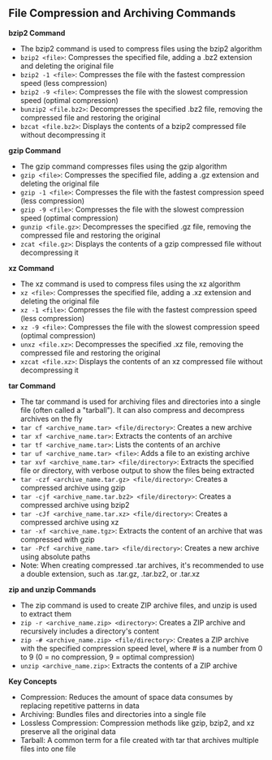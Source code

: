 ## File Compression and Archiving Commands

**bzip2 Command**  
- The bzip2 command is used to compress files using the bzip2 algorithm  
- `bzip2 <file>`: Compresses the specified file, adding a .bz2 extension and deleting the original file  
- `bzip2 -1 <file>`: Compresses the file with the fastest compression speed (less compression)  
- `bzip2 -9 <file>`: Compresses the file with the slowest compression speed (optimal compression)  
- `bunzip2 <file.bz2>`: Decompresses the specified .bz2 file, removing the compressed file and restoring the original  
- `bzcat <file.bz2>`: Displays the contents of a bzip2 compressed file without decompressing it  

**gzip Command**  
- The gzip command compresses files using the gzip algorithm  
- `gzip <file>`: Compresses the specified file, adding a .gz extension and deleting the original file  
- `gzip -1 <file>`: Compresses the file with the fastest compression speed (less compression)  
- `gzip -9 <file>`: Compresses the file with the slowest compression speed (optimal compression)  
- `gunzip <file.gz>`: Decompresses the specified .gz file, removing the compressed file and restoring the original  
- `zcat <file.gz>`: Displays the contents of a gzip compressed file without decompressing it  

**xz Command**  
- The xz command is used to compress files using the xz algorithm  
- `xz <file>`: Compresses the specified file, adding a .xz extension and deleting the original file  
- `xz -1 <file>`: Compresses the file with the fastest compression speed (less compression)  
- `xz -9 <file>`: Compresses the file with the slowest compression speed (optimal compression)  
- `unxz <file.xz>`: Decompresses the specified .xz file, removing the compressed file and restoring the original  
- `xzcat <file.xz>`: Displays the contents of an xz compressed file without decompressing it  

**tar Command**  
- The tar command is used for archiving files and directories into a single file (often called a "tarball"). It can also compress and decompress archives on the fly  
- `tar cf <archive_name.tar> <file/directory>`: Creates a new archive  
- `tar xf <archive_name.tar>`: Extracts the contents of an archive  
- `tar tf <archive_name.tar>`: Lists the contents of an archive  
- `tar uf <archive_name.tar> <file>`: Adds a file to an existing archive  
- `tar xvf <archive_name.tar> <file/directory>`: Extracts the specified file or directory, with verbose output to show the files being extracted  
- `tar -czf <archive_name.tar.gz> <file/directory>`: Creates a compressed archive using gzip  
- `tar -cjf <archive_name.tar.bz2> <file/directory>`: Creates a compressed archive using bzip2  
- `tar -cJf <archive_name.tar.xz> <file/directory>`: Creates a compressed archive using xz  
- `tar -xf <archive_name.tgz>`: Extracts the content of an archive that was compressed with gzip  
- `tar -Pcf <archive_name.tar> <file/directory>`: Creates a new archive using absolute paths  
- Note: When creating compressed .tar archives, it's recommended to use a double extension, such as .tar.gz, .tar.bz2, or .tar.xz  

**zip and unzip Commands**  
- The zip command is used to create ZIP archive files, and unzip is used to extract them  
- `zip -r <archive_name.zip> <directory>`: Creates a ZIP archive and recursively includes a directory's content  
- `zip -# <archive_name.zip> <file/directory>`: Creates a ZIP archive with the specified compression speed level, where # is a number from 0 to 9 (0 = no compression, 9 = optimal compression)  
- `unzip <archive_name.zip>`: Extracts the contents of a ZIP archive  

**Key Concepts**  
- Compression: Reduces the amount of space data consumes by replacing repetitive patterns in data  
- Archiving: Bundles files and directories into a single file  
- Lossless Compression: Compression methods like gzip, bzip2, and xz preserve all the original data  
- Tarball: A common term for a file created with tar that archives multiple files into one file
